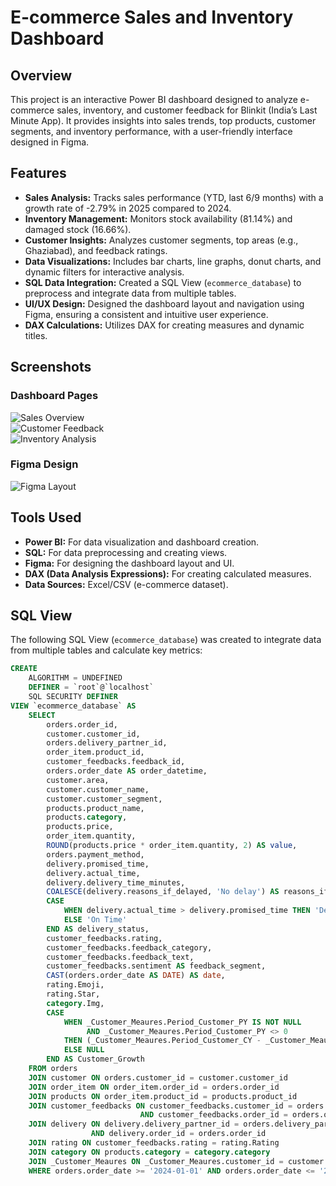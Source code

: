 # E-commerce Sales and Inventory Dashboard

## Overview
This project is an interactive Power BI dashboard designed to analyze e-commerce sales, inventory, and customer feedback for Blinkit (India’s Last Minute App). It provides insights into sales trends, top products, customer segments, and inventory performance, with a user-friendly interface designed in Figma.

## Features
- **Sales Analysis:** Tracks sales performance (YTD, last 6/9 months) with a growth rate of -2.79% in 2025 compared to 2024.
- **Inventory Management:** Monitors stock availability (81.14%) and damaged stock (16.66%).
- **Customer Insights:** Analyzes customer segments, top areas (e.g., Ghaziabad), and feedback ratings.
- **Data Visualizations:** Includes bar charts, line graphs, donut charts, and dynamic filters for interactive analysis.
- **SQL Data Integration:** Created a SQL View (`ecommerce_database`) to preprocess and integrate data from multiple tables.
- **UI/UX Design:** Designed the dashboard layout and navigation using Figma, ensuring a consistent and intuitive user experience.
- **DAX Calculations:** Utilizes DAX for creating measures and dynamic titles.

## Screenshots
### Dashboard Pages
![Sales Overview]([screenshots/sales_overview.png](https://github.com/Mahdy-Wagdy/Ecommerce-PowerBI-Dashboard/blob/main/Sales%20Overview.png))  
![Customer Feedback](screenshots/customer_feedback.png)  
![Inventory Analysis](screenshots/inventory.png)  

### Figma Design
![Figma Layout](screenshots/figma_design.png)

## Tools Used
- **Power BI:** For data visualization and dashboard creation.
- **SQL:** For data preprocessing and creating views.
- **Figma:** For designing the dashboard layout and UI.
- **DAX (Data Analysis Expressions):** For creating calculated measures.
- **Data Sources:** Excel/CSV (e-commerce dataset).

## SQL View
The following SQL View (`ecommerce_database`) was created to integrate data from multiple tables and calculate key metrics:

```sql
CREATE 
    ALGORITHM = UNDEFINED 
    DEFINER = `root`@`localhost` 
    SQL SECURITY DEFINER
VIEW `ecommerce_database` AS
    SELECT 
        orders.order_id,
        customer.customer_id,
        orders.delivery_partner_id,
        order_item.product_id,
        customer_feedbacks.feedback_id,
        orders.order_date AS order_datetime,
        customer.area,
        customer.customer_name,
        customer.customer_segment,
        products.product_name,
        products.category,
        products.price,
        order_item.quantity,
        ROUND(products.price * order_item.quantity, 2) AS value,
        orders.payment_method,
        delivery.promised_time,
        delivery.actual_time,
        delivery.delivery_time_minutes,
        COALESCE(delivery.reasons_if_delayed, 'No delay') AS reasons_if_delayed,
        CASE 
            WHEN delivery.actual_time > delivery.promised_time THEN 'Delayed'
            ELSE 'On Time'
        END AS delivery_status,
        customer_feedbacks.rating,
        customer_feedbacks.feedback_category,
        customer_feedbacks.feedback_text,
        customer_feedbacks.sentiment AS feedback_segment,
        CAST(orders.order_date AS DATE) AS date,
        rating.Emoji,
        rating.Star,
        category.Img,
        CASE 
            WHEN _Customer_Meaures.Period_Customer_PY IS NOT NULL 
                 AND _Customer_Meaures.Period_Customer_PY <> 0 
            THEN (_Customer_Meaures.Period_Customer_CY - _Customer_Meaures.Period_Customer_PY) / _Customer_Meaures.Period_Customer_PY
            ELSE NULL
        END AS Customer_Growth
    FROM orders
    JOIN customer ON orders.customer_id = customer.customer_id
    JOIN order_item ON order_item.order_id = orders.order_id
    JOIN products ON order_item.product_id = products.product_id
    JOIN customer_feedbacks ON customer_feedbacks.customer_id = orders.customer_id 
                             AND customer_feedbacks.order_id = orders.order_id
    JOIN delivery ON delivery.delivery_partner_id = orders.delivery_partner_id 
                  AND delivery.order_id = orders.order_id
    JOIN rating ON customer_feedbacks.rating = rating.Rating
    JOIN category ON products.category = category.category
    JOIN _Customer_Meaures ON _Customer_Meaures.customer_id = customer.customer_id
    WHERE orders.order_date >= '2024-01-01' AND orders.order_date <= '2025-12-31';
